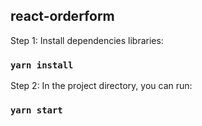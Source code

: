 ## react-orderform

Step 1: Install dependencies libraries:

### `yarn install`

Step 2: In the project directory, you can run:

### `yarn start`
